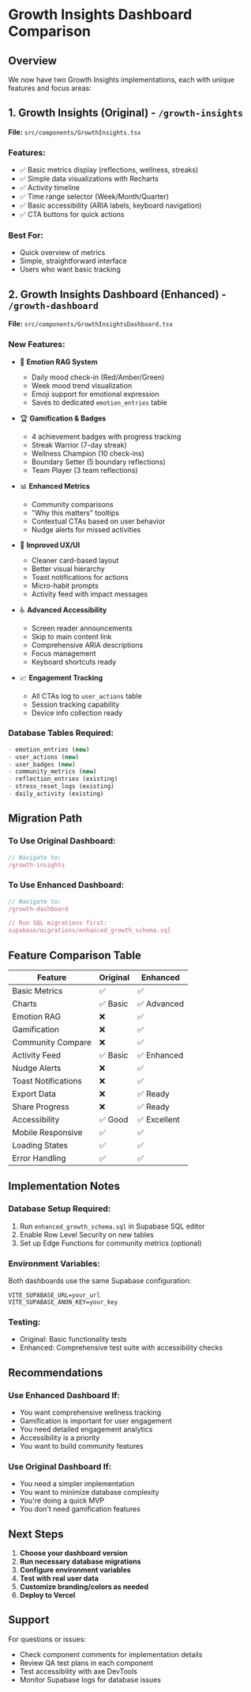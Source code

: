 # Growth Insights Dashboard Comparison

## Overview
We now have two Growth Insights implementations, each with unique features and focus areas:

## 1. Growth Insights (Original) - `/growth-insights`
**File:** `src/components/GrowthInsights.tsx`

### Features:
- ✅ Basic metrics display (reflections, wellness, streaks)
- ✅ Simple data visualizations with Recharts
- ✅ Activity timeline
- ✅ Time range selector (Week/Month/Quarter)
- ✅ Basic accessibility (ARIA labels, keyboard navigation)
- ✅ CTA buttons for quick actions

### Best For:
- Quick overview of metrics
- Simple, straightforward interface
- Users who want basic tracking

## 2. Growth Insights Dashboard (Enhanced) - `/growth-dashboard`
**File:** `src/components/GrowthInsightsDashboard.tsx`

### New Features:
- 🎯 **Emotion RAG System**
  - Daily mood check-in (Red/Amber/Green)
  - Week mood trend visualization
  - Emoji support for emotional expression
  - Saves to dedicated `emotion_entries` table

- 🏆 **Gamification & Badges**
  - 4 achievement badges with progress tracking
  - Streak Warrior (7-day streak)
  - Wellness Champion (10 check-ins)
  - Boundary Setter (5 boundary reflections)
  - Team Player (3 team reflections)

- 📊 **Enhanced Metrics**
  - Community comparisons
  - "Why this matters" tooltips
  - Contextual CTAs based on user behavior
  - Nudge alerts for missed activities

- 🎨 **Improved UX/UI**
  - Cleaner card-based layout
  - Better visual hierarchy
  - Toast notifications for actions
  - Micro-habit prompts
  - Activity feed with impact messages

- ♿ **Advanced Accessibility**
  - Screen reader announcements
  - Skip to main content link
  - Comprehensive ARIA descriptions
  - Focus management
  - Keyboard shortcuts ready

- 📈 **Engagement Tracking**
  - All CTAs log to `user_actions` table
  - Session tracking capability
  - Device info collection ready

### Database Tables Required:
```sql
- emotion_entries (new)
- user_actions (new)
- user_badges (new)
- community_metrics (new)
- reflection_entries (existing)
- stress_reset_logs (existing)
- daily_activity (existing)
```

## Migration Path

### To Use Original Dashboard:
```javascript
// Navigate to:
/growth-insights
```

### To Use Enhanced Dashboard:
```javascript
// Navigate to:
/growth-dashboard

// Run SQL migrations first:
supabase/migrations/enhanced_growth_schema.sql
```

## Feature Comparison Table

| Feature | Original | Enhanced |
|---------|----------|----------|
| Basic Metrics | ✅ | ✅ |
| Charts | ✅ Basic | ✅ Advanced |
| Emotion RAG | ❌ | ✅ |
| Gamification | ❌ | ✅ |
| Community Compare | ❌ | ✅ |
| Activity Feed | ✅ Basic | ✅ Enhanced |
| Nudge Alerts | ❌ | ✅ |
| Toast Notifications | ❌ | ✅ |
| Export Data | ❌ | ✅ Ready |
| Share Progress | ❌ | ✅ Ready |
| Accessibility | ✅ Good | ✅ Excellent |
| Mobile Responsive | ✅ | ✅ |
| Loading States | ✅ | ✅ |
| Error Handling | ✅ | ✅ |

## Implementation Notes

### Database Setup Required:
1. Run `enhanced_growth_schema.sql` in Supabase SQL editor
2. Enable Row Level Security on new tables
3. Set up Edge Functions for community metrics (optional)

### Environment Variables:
Both dashboards use the same Supabase configuration:
```env
VITE_SUPABASE_URL=your_url
VITE_SUPABASE_ANON_KEY=your_key
```

### Testing:
- Original: Basic functionality tests
- Enhanced: Comprehensive test suite with accessibility checks

## Recommendations

### Use Enhanced Dashboard If:
- You want comprehensive wellness tracking
- Gamification is important for user engagement
- You need detailed engagement analytics
- Accessibility is a priority
- You want to build community features

### Use Original Dashboard If:
- You need a simpler implementation
- You want to minimize database complexity
- You're doing a quick MVP
- You don't need gamification features

## Next Steps

1. **Choose your dashboard version**
2. **Run necessary database migrations**
3. **Configure environment variables**
4. **Test with real user data**
5. **Customize branding/colors as needed**
6. **Deploy to Vercel**

## Support

For questions or issues:
- Check component comments for implementation details
- Review QA test plans in each component
- Test accessibility with axe DevTools
- Monitor Supabase logs for database issues